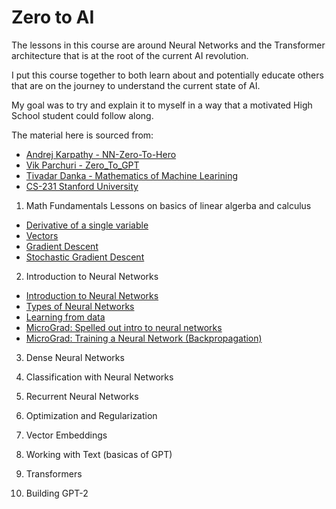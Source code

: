 # Zero to AI


The lessons in this course are around Neural Networks and the Transformer architecture that is at the root of the current AI revolution.

I put this course together to both learn about and potentially educate others that are on the journey to understand the current state of AI.

My goal was to try and explain it to myself in a way that a motivated High School student could follow along.

The material here is sourced from:
 - [Andrej Karpathy - NN-Zero-To-Hero](https://github.com/karpathy/nn-zero-to-hero)
 - [Vik Parchuri - Zero_To_GPT](https://github.com/VikParuchuri/zero_to_gpt/tree/master?tab=readme-ov-file)
 - [Tivadar Danka - Mathematics of Machine Learining](https://tivadardanka.com/mathematics-of-machine-learning-preview)
 - [CS-231 Stanford University](https://cs231n.github.io/)

1. Math Fundamentals
Lessons on basics of linear algerba and calculus
  - [Derivative of a single variable](/notes/derivative-single-var.ipynb)
  - [Vectors](/notes/vector.ipynb)
  - [Gradient Descent](/notes/gradient-descent.ipynb)
  - [Stochastic Gradient Descent](/notes/sgd.ipynb)

2. Introduction to Neural Networks
  - [Introduction to Neural Networks](/notes/nn-intro.ipynb)
  - [Types of Neural Networks](/notes/types-of-neural-networks.ipynb)
  - [Learning from data](/notes/learning-from-data.ipynb)
  - [MicroGrad: Spelled out intro to neural networks](/notes/micrograd1.ipynb)
  - [MicroGrad: Training a Neural Network (Backpropagation)](/notes/micrograd2.ipynb)

3. Dense Neural Networks

4. Classification with Neural Networks

5. Recurrent Neural Networks

6. Optimization and Regularization

7. Vector Embeddings

8. Working with Text (basicas of GPT)

9. Transformers

10. Building GPT-2




